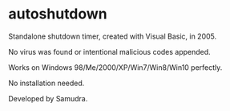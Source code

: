 # autoshutdown

Standalone shutdown timer, created with Visual Basic, in 2005.

No virus was found or intentional malicious codes appended.

Works on Windows 98/Me/2000/XP/Win7/Win8/Win10 perfectly.

No installation needed.

Developed by Samudra.
